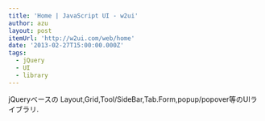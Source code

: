 ```yaml
---
title: 'Home | JavaScript UI - w2ui'
author: azu
layout: post
itemUrl: 'http://w2ui.com/web/home'
date: '2013-02-27T15:00:00.000Z'
tags:
  - jQuery
  - UI
  - library
---
```

jQueryベースの
Layout,Grid,Tool/SideBar,Tab.Form,popup/popover等のUIライブラリ.
